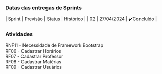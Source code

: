### Datas das entregas de Sprints
| Sprint | Previsão | Status | Histórico |
| 02 | 27/04/2024 |  ✔️Concluído    |

### Atividades

RNF11 - Necessidade de Framework Bootstrap
<br>
RF06 - Cadastrar Horários
<br>
RF07 - Cadastrar Professor
<br>
RF08 - Cadastrar Matérias
<br>
RF09 - Cadastrar Usuários
